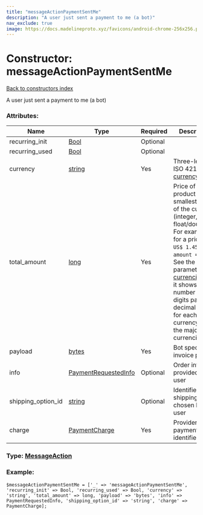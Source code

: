 ```yaml
---
title: "messageActionPaymentSentMe"
description: "A user just sent a payment to me (a bot)"
nav_exclude: true
image: https://docs.madelineproto.xyz/favicons/android-chrome-256x256.png
---
```

# Constructor: messageActionPaymentSentMe  
[Back to constructors index](/API_docs/constructors/index.html)



A user just sent a payment to me (a bot)

### Attributes:

| Name     |    Type       | Required | Description |
|----------|---------------|----------|-------------|
|recurring\_init|[Bool](/API_docs/types/Bool.html) | Optional|
|recurring\_used|[Bool](/API_docs/types/Bool.html) | Optional|
|currency|[string](/API_docs/types/string.html) | Yes|Three-letter ISO 4217 [currency](https://core.telegram.org/bots/payments#supported-currencies) code|
|total\_amount|[long](/API_docs/types/long.html) | Yes|Price of the product in the smallest units of the currency (integer, not float/double). For example, for a price of `US$ 1.45` pass `amount = 145`. See the exp parameter in [currencies.json](https://core.telegram.org/bots/payments/currencies.json), it shows the number of digits past the decimal point for each currency (2 for the majority of currencies).|
|payload|[bytes](/API_docs/types/bytes.html) | Yes|Bot specified invoice payload|
|info|[PaymentRequestedInfo](/API_docs/types/PaymentRequestedInfo.html) | Optional|Order info provided by the user|
|shipping\_option\_id|[string](/API_docs/types/string.html) | Optional|Identifier of the shipping option chosen by the user|
|charge|[PaymentCharge](/API_docs/types/PaymentCharge.html) | Yes|Provider payment identifier|



### Type: [MessageAction](/API_docs/types/MessageAction.html)


### Example:

```
$messageActionPaymentSentMe = ['_' => 'messageActionPaymentSentMe', 'recurring_init' => Bool, 'recurring_used' => Bool, 'currency' => 'string', 'total_amount' => long, 'payload' => 'bytes', 'info' => PaymentRequestedInfo, 'shipping_option_id' => 'string', 'charge' => PaymentCharge];
```  
